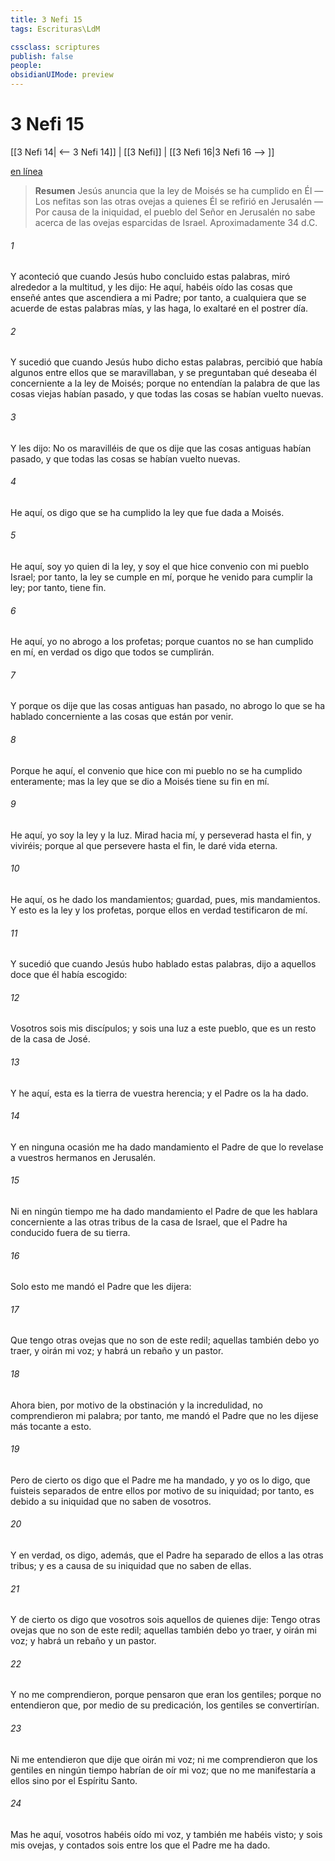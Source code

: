 ```yaml
---
title: 3 Nefi 15
tags: Escrituras\LdM

cssclass: scriptures
publish: false
people:
obsidianUIMode: preview
---
```


# 3 Nefi 15
[[3 Nefi 14| <-- 3 Nefi 14]] | [[3 Nefi]] | [[3 Nefi 16|3 Nefi 16 --> ]]

[en línea](https://churchofjesuschrist.org/study/scriptures/bofm/3-ne/15?lang=spa)

> __Resumen__
Jesús anuncia que la ley de Moisés se ha cumplido en Él — Los nefitas son las otras ovejas a quienes Él se refirió en Jerusalén — Por causa de la iniquidad, el pueblo del Señor en Jerusalén no sabe acerca de las ovejas esparcidas de Israel. Aproximadamente 34 d.C.

###### 1 
Y aconteció que cuando Jesús hubo concluido estas palabras, miró alrededor a la multitud, y les dijo: He aquí, habéis oído las cosas que enseñé antes que ascendiera a mi Padre; por tanto, a cualquiera que se acuerde de estas palabras mías, y las haga, lo exaltaré en el postrer día.

###### 2 
Y sucedió que cuando Jesús hubo dicho estas palabras, percibió que había algunos entre ellos que se maravillaban, y se preguntaban qué deseaba él concerniente a la ley de Moisés; porque no entendían la palabra de que las cosas viejas habían pasado, y que todas las cosas se habían vuelto nuevas.

###### 3 
Y les dijo: No os maravilléis de que os dije que las cosas antiguas habían pasado, y que todas las cosas se habían vuelto nuevas.

###### 4 
He aquí, os digo que se ha cumplido la ley que fue dada a Moisés.

###### 5 
He aquí, soy yo quien di la ley, y soy el que hice convenio con mi pueblo Israel; por tanto, la ley se cumple en mí, porque he venido para cumplir la ley; por tanto, tiene fin.

###### 6 
He aquí, yo no abrogo a los profetas; porque cuantos no se han cumplido en mí, en verdad os digo que todos se cumplirán.

###### 7 
Y porque os dije que las cosas antiguas han pasado, no abrogo lo que se ha hablado concerniente a las cosas que están por venir.

###### 8 
Porque he aquí, el convenio que hice con mi pueblo no se ha cumplido enteramente; mas la ley que se dio a Moisés tiene su fin en mí.

###### 9 
He aquí, yo soy la ley y la luz. Mirad hacia mí, y perseverad hasta el fin, y viviréis; porque al que persevere hasta el fin, le daré vida eterna.

###### 10 
He aquí, os he dado los mandamientos; guardad, pues, mis mandamientos. Y esto es la ley y los profetas, porque ellos en verdad testificaron de mí.

###### 11 
Y sucedió que cuando Jesús hubo hablado estas palabras, dijo a aquellos doce que él había escogido:

###### 12 
Vosotros sois mis discípulos; y sois una luz a este pueblo, que es un resto de la casa de José.

###### 13 
Y he aquí, esta es la tierra de vuestra herencia; y el Padre os la ha dado.

###### 14 
Y en ninguna ocasión me ha dado mandamiento el Padre de que lo revelase a vuestros hermanos en Jerusalén.

###### 15 
Ni en ningún tiempo me ha dado mandamiento el Padre de que les hablara concerniente a las otras tribus de la casa de Israel, que el Padre ha conducido fuera de su tierra.

###### 16 
Solo esto me mandó el Padre que les dijera:

###### 17 
Que tengo otras ovejas que no son de este redil; aquellas también debo yo traer, y oirán mi voz; y habrá un rebaño y un pastor.

###### 18 
Ahora bien, por motivo de la obstinación y la incredulidad, no comprendieron mi palabra; por tanto, me mandó el Padre que no les dijese más tocante a esto.

###### 19 
Pero de cierto os digo que el Padre me ha mandado, y yo os lo digo, que fuisteis separados de entre ellos por motivo de su iniquidad; por tanto, es debido a su iniquidad que no saben de vosotros.

###### 20 
Y en verdad, os digo, además, que el Padre ha separado de ellos a las otras tribus; y es a causa de su iniquidad que no saben de ellas.

###### 21 
Y de cierto os digo que vosotros sois aquellos de quienes dije: Tengo otras ovejas que no son de este redil; aquellas también debo yo traer, y oirán mi voz; y habrá un rebaño y un pastor.

###### 22 
Y no me comprendieron, porque pensaron que eran los gentiles; porque no entendieron que, por medio de su predicación, los gentiles se convertirían.

###### 23 
Ni me entendieron que dije que oirán mi voz; ni me comprendieron que los gentiles en ningún tiempo habrían de oír mi voz; que no me manifestaría a ellos sino por el Espíritu Santo.

###### 24 
Mas he aquí, vosotros habéis oído mi voz, y también me habéis visto; y sois mis ovejas, y contados sois entre los que el Padre me ha dado.

